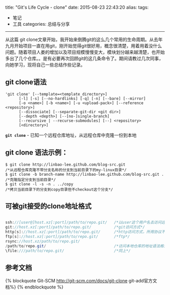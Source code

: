 title: "Git's Life Cycle - clone"
date: 2015-08-23 22:43:20
alias: 
tags: 
- 笔记 
- 工具
categories: 总结与分享

---


从这篇 git clone文章开始，我开始来倒腾git的这么几个常用的生命周期。从去年九月开始项目一直在用git，刚开始觉得git很好用，概念很清楚，用着用着没什么问题。随着项目人娄的增加以及项目规模慢慢变大，模块划分越来越清楚，也开始多出了几个仓库。。是有必要再次回顾git的这几条命令了。期间请教过几次同事，向她学习，现将自己一些总结作些记录。
## git clone语法

``` 
'git clone' [--template=<template_directory>]
	  [-l] [-s] [--no-hardlinks] [-q] [-n] [--bare] [--mirror]
	  [-o <name>] [-b <name>] [-u <upload-pack>] [--reference <repository>]
	  [--dissociate] [--separate-git-dir <git dir>]
	  [--depth <depth>] [--[no-]single-branch]
	  [--recursive | --recurse-submodules] [--] <repository>
	  [<directory>]
```
**`git clone`** - 已知一个远程仓库地址，从远程仓库中克隆一份到本地
## git clone 语法示例：
```
$ git clone http://linbao-lee.github.com/blog-src.git                  /*从远程仓库克隆不带分支名称的分支到当前目录下的my-linux目录*/
$ git clone -b branch-name http://linbao-lee.github.com/blog-src.git . /*克隆指定分支到当前目录*/
$ git clone -l -s -n . ../copy                                         /*拷贝当前目录下的分支到copy目录但不checkout这个分支*/

```
## 可被git接受的clone地址格式
``` java

ssh://[user@]host.xz[:port]/path/to/repo.git/   /*以user这个用户名去访问远程仓库*/
git://host.xz[:port]/path/to/repo.git/          /*git访问方式*/
http[s]://host.xz[:port]/path/to/repo.git/      /*http访问方式，所用协议不同而已，下同*/
ftp[s]://host.xz[:port]/path/to/repo.git/       /*ftp*/
rsync://host.xz/path/to/repo.git/
/path/to/repo.git/                              /*访问本地仓库的地址语法格式*/
\file:///path/to/repo.git/                      /*同上*/

```
## 参考文档
{% blockquote Git-SCM http://git-scm.com/docs/git-clone git-add官方文档%}
{% endblockquote %}
